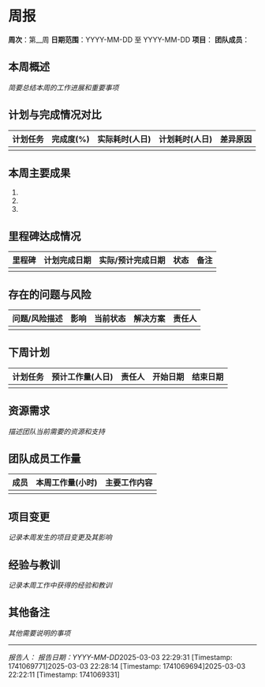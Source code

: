 # 周报

**周次**：第__周
**日期范围**：YYYY-MM-DD 至 YYYY-MM-DD
**项目**：
**团队成员**：

## 本周概述
*简要总结本周的工作进展和重要事项*

## 计划与完成情况对比
| 计划任务 | 完成度(%) | 实际耗时(人日) | 计划耗时(人日) | 差异原因 |
|----------|-----------|----------------|----------------|----------|
|          |           |                |                |          |

## 本周主要成果
1. 
2. 
3. 

## 里程碑达成情况
| 里程碑 | 计划完成日期 | 实际/预计完成日期 | 状态 | 备注 |
|--------|--------------|-------------------|------|------|
|        |              |                   |      |      |

## 存在的问题与风险
| 问题/风险描述 | 影响 | 当前状态 | 解决方案 | 责任人 |
|---------------|------|----------|----------|--------|
|               |      |          |          |        |

## 下周计划
| 计划任务 | 预计工作量(人日) | 责任人 | 开始日期 | 结束日期 |
|----------|------------------|--------|----------|----------|
|          |                  |        |          |          |

## 资源需求
*描述团队当前需要的资源和支持*

## 团队成员工作量
| 成员 | 本周工作量(小时) | 主要工作内容 |
|------|------------------|--------------|
|      |                  |              |

## 项目变更
*记录本周发生的项目变更及其影响*

## 经验与教训
*记录本周工作中获得的经验和教训*

## 其他备注
*其他需要说明的事项*

---
*报告人：*
*报告日期：YYYY-MM-DD*2025-03-03 22:29:31 [Timestamp: 1741069771]2025-03-03 22:28:14 [Timestamp: 1741069694]2025-03-03 22:22:11 [Timestamp: 1741069331] 